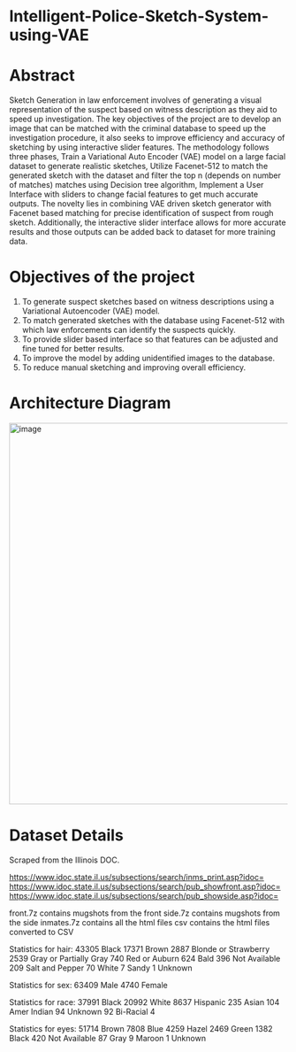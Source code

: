 # Intelligent-Police-Sketch-System-using-VAE

# Abstract 
Sketch Generation in law enforcement involves of generating a visual representation of the suspect based on witness description as they aid to speed up investigation. The key objectives of the project are to develop an image that can be matched with the criminal database to speed up the investigation procedure, it also seeks to improve efficiency and accuracy of sketching by using interactive slider features. 	The methodology follows three phases, Train a Variational Auto Encoder (VAE) model on a large facial dataset to generate realistic sketches, Utilize Facenet-512 to match the generated sketch with the dataset and filter the top n (depends on number of matches) matches using Decision tree algorithm, Implement a User Interface with sliders to change facial features to get much accurate outputs. The novelty lies in combining VAE driven sketch generator with Facenet based matching for precise identification of suspect from rough sketch. Additionally, the interactive slider interface allows for more accurate results and those outputs can be added back to dataset for more training data. 

# Objectives of the project
1. To generate suspect sketches based on witness descriptions using a Variational Autoencoder (VAE) model.
2. To match generated sketches with the database using Facenet-512 with which law enforcements can identify the suspects quickly. 
3. To provide slider based interface so that features can be adjusted and fine tuned for better results. 
4. To improve the model by adding unidentified images to the database. 
5. To reduce manual sketching and improving overall efficiency.  

# Architecture Diagram

<img width="1500" height="689" alt="image" src="https://github.com/user-attachments/assets/d987ed8d-7ffe-4a5c-b028-819412efb676" />

# Dataset Details 
Scraped from the Illinois DOC.

https://www.idoc.state.il.us/subsections/search/inms_print.asp?idoc=
https://www.idoc.state.il.us/subsections/search/pub_showfront.asp?idoc=
https://www.idoc.state.il.us/subsections/search/pub_showside.asp?idoc=

front.7z contains mugshots from the front
side.7z contains mugshots from the side
inmates.7z contains all the html files
csv contains the html files converted to CSV

Statistics for hair:
  43305 Black
  17371 Brown
   2887 Blonde or Strawberry
   2539 Gray or Partially Gray
    740 Red or Auburn
    624 Bald
    396 Not Available
    209 Salt and Pepper
     70 White
      7 Sandy
      1 Unknown

Statistics for sex:
  63409 Male
   4740 Female

Statistics for race:
  37991 Black
  20992 White
   8637 Hispanic
    235 Asian
    104 Amer Indian
     94 Unknown
     92 Bi-Racial
      4 

Statistics for eyes:
  51714 Brown
   7808 Blue
   4259 Hazel
   2469 Green
   1382 Black
    420 Not Available
     87 Gray
      9 Maroon
      1 Unknown



